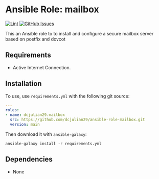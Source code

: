 # Ansible Role: mailbox

[![Lint](https://github.com/dcjulian29/ansible-role-mailbox/actions/workflows/lint.yml/badge.svg)](https://github.com/dcjulian29/ansible-role-mailbox/actions/workflows/lint.yml) [![GitHub Issues](https://img.shields.io/github/issues-raw/dcjulian29/ansible-role-mailbox.svg)](https://github.com/dcjulian29/ansible-role-mailbox/issues)

This an Ansible role to to install and configure a secure mailbox server based on postfix and dovcot

## Requirements

- Active Internet Connection.

## Installation

To use, use `requirements.yml` with the following git source:

```yaml
---
roles:
- name: dcjulian29.mailbox
  src: https://github.com/dcjulian29/ansible-role-mailbox.git
  version: main
  ```

Then download it with `ansible-galaxy`:

```shell
ansible-galaxy install -r requirements.yml
```

## Dependencies

- None
